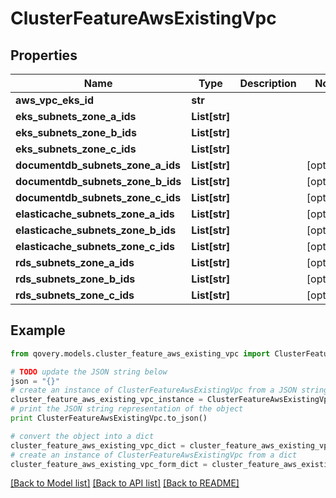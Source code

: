 # ClusterFeatureAwsExistingVpc


## Properties
Name | Type | Description | Notes
------------ | ------------- | ------------- | -------------
**aws_vpc_eks_id** | **str** |  | 
**eks_subnets_zone_a_ids** | **List[str]** |  | 
**eks_subnets_zone_b_ids** | **List[str]** |  | 
**eks_subnets_zone_c_ids** | **List[str]** |  | 
**documentdb_subnets_zone_a_ids** | **List[str]** |  | [optional] 
**documentdb_subnets_zone_b_ids** | **List[str]** |  | [optional] 
**documentdb_subnets_zone_c_ids** | **List[str]** |  | [optional] 
**elasticache_subnets_zone_a_ids** | **List[str]** |  | [optional] 
**elasticache_subnets_zone_b_ids** | **List[str]** |  | [optional] 
**elasticache_subnets_zone_c_ids** | **List[str]** |  | [optional] 
**rds_subnets_zone_a_ids** | **List[str]** |  | [optional] 
**rds_subnets_zone_b_ids** | **List[str]** |  | [optional] 
**rds_subnets_zone_c_ids** | **List[str]** |  | [optional] 

## Example

```python
from qovery.models.cluster_feature_aws_existing_vpc import ClusterFeatureAwsExistingVpc

# TODO update the JSON string below
json = "{}"
# create an instance of ClusterFeatureAwsExistingVpc from a JSON string
cluster_feature_aws_existing_vpc_instance = ClusterFeatureAwsExistingVpc.from_json(json)
# print the JSON string representation of the object
print ClusterFeatureAwsExistingVpc.to_json()

# convert the object into a dict
cluster_feature_aws_existing_vpc_dict = cluster_feature_aws_existing_vpc_instance.to_dict()
# create an instance of ClusterFeatureAwsExistingVpc from a dict
cluster_feature_aws_existing_vpc_form_dict = cluster_feature_aws_existing_vpc.from_dict(cluster_feature_aws_existing_vpc_dict)
```
[[Back to Model list]](../README.md#documentation-for-models) [[Back to API list]](../README.md#documentation-for-api-endpoints) [[Back to README]](../README.md)


